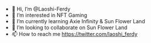 - 👋 Hi, I’m @Laoshi-Ferdy
- 👀 I’m interested in NFT Gaming
- 🌱 I’m currently learning Axie Infinity & Sun Flower Land
- 💞️ I’m looking to collaborate on Sun Flower Land
- 📫 How to reach me https://twitter.com/laoshi_ferdy

<!---
Laoshi-Ferdy/Laoshi-Ferdy is a ✨ special ✨ repository because its `README.md` (this file) appears on your GitHub profile.
You can click the Preview link to take a look at your changes.
--->
